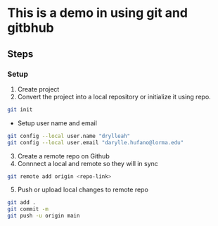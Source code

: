 # This is a demo in using git and gitbhub

## Steps
### Setup 
1. Create project
2. Convert the project into a local repository or initialize it using repo.
```bash 
git init
```
- Setup user name and email
```bash 
git config --local user.name "drylleah"
git config --local user.email "darylle.hufano@lorma.edu"
```
3. Create a remote repo on Github
4. Connnect a local and remote so they will in sync
```bash 
git remote add origin <repo-link>
```
5. Push or upload local changes to remote repo 
```bash 
git add . 
git commit -m 
git push -u origin main 
```
